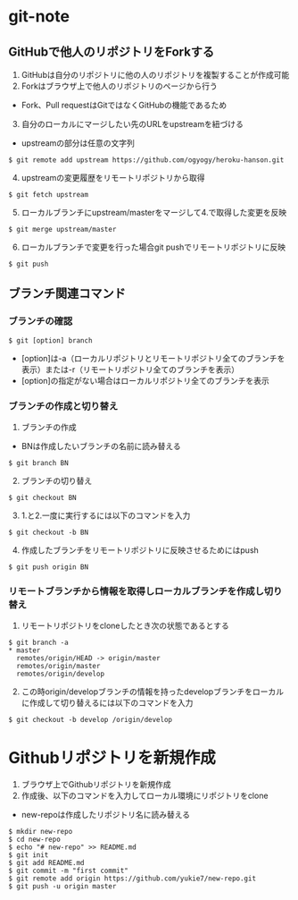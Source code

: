# git-note
## GitHubで他人のリポジトリをForkする

1. GitHubは自分のリポジトリに他の人のリポジトリを複製することが作成可能
2. Forkはブラウザ上で他人のリポジトリのページから行う
  - Fork、Pull requestはGitではなくGitHubの機能であるため

3. 自分のローカルにマージしたい先のURLをupstreamを紐づける
  - upstreamの部分は任意の文字列

```$ git remote add upstream https://github.com/ogyogy/heroku-hanson.git```

4. upstreamの変更履歴をリモートリポジトリから取得

```$ git fetch upstream```

5. ローカルブランチにupstream/masterをマージして4.で取得した変更を反映

```$ git merge upstream/master```

6. ローカルブランチで変更を行った場合git pushでリモートリポジトリに反映

```$ git push```

## ブランチ関連コマンド
### ブランチの確認

```$ git [option] branch```

- [option]は-a（ローカルリポジトリとリモートリポジトリ全てのブランチを表示）または-r（リモートリポジトリ全てのブランチを表示）
- [option]の指定がない場合はローカルリポジトリ全てのブランチを表示

### ブランチの作成と切り替え

1. ブランチの作成
  - BNは作成したいブランチの名前に読み替える

```$ git branch BN```

2. ブランチの切り替え

```$ git checkout BN```

3. 1.と2.一度に実行するには以下のコマンドを入力

```$ git checkout -b BN```

4. 作成したブランチをリモートリポジトリに反映させるためにはpush

```$ git push origin BN```

### リモートブランチから情報を取得しローカルブランチを作成し切り替え

1. リモートリポジトリをcloneしたとき次の状態であるとする

```
$ git branch -a
* master
  remotes/origin/HEAD -> origin/master
  remotes/origin/master
  remotes/origin/develop
```

2. この時origin/developブランチの情報を持ったdevelopブランチをローカルに作成して切り替えるには以下のコマンドを入力

```
$ git checkout -b develop /origin/develop
```

# Githubリポジトリを新規作成

1. ブラウザ上でGithubリポジトリを新規作成
2. 作成後、以下のコマンドを入力してローカル環境にリポジトリをclone
  - new-repoは作成したリポジトリ名に読み替える

```
$ mkdir new-repo
$ cd new-repo
$ echo "# new-repo" >> README.md
$ git init
$ git add README.md
$ git commit -m "first commit"
$ git remote add origin https://github.com/yukie7/new-repo.git
$ git push -u origin master
```
